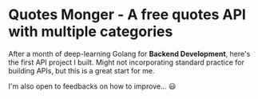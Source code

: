 # Quotes Monger - A free quotes API with multiple categories

After a month of deep-learning Golang for **Backend Development**, here's the first API project I built. Might not incorporating standard practice for building APIs, but this is a great start for me.

I'm also open to feedbacks on how to improve... :smiley:
